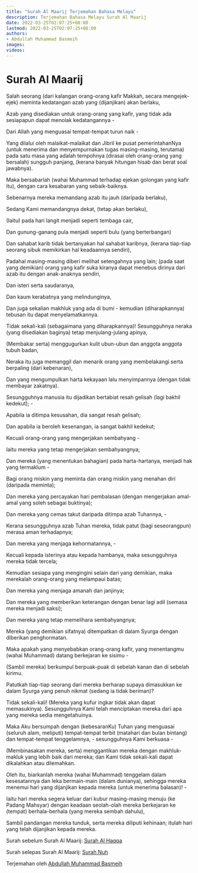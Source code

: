 ```yaml
---
title: "Surah Al Maarij Terjemahan Bahasa Melayu"
description: Terjemahan Bahasa Melayu Surah Al Maarij
date: 2022-03-25T02:07:25+08:00
lastmod: 2022-03-25T02:07:25+08:00
authors:
- Abdullah Muhammad Basmeih
images:
videos:
---
```


# Surah Al Maarij

<p class='atq' id="1">Salah seorang (dari kalangan orang-orang kafir Makkah, secara mengejek-ejek) meminta kedatangan azab yang (dijanjikan) akan berlaku,</p>
<p class='atq' id="2">Azab yang disediakan untuk orang-orang yang kafir, yang tidak ada sesiapapun dapat menolak kedatangannya -</p>
<p class='atq' id="3">Dari Allah yang menguasai tempat-tempat turun naik -</p>
<p class='atq' id="4">Yang dilalui oleh malaikat-malaikat dan Jibril ke pusat pemerintahanNya (untuk menerima dan menyempurnakan tugas masing-masing, terutama) pada satu masa yang adalah tempohnya (dirasai oleh orang-orang yang bersalah) sungguh panjang, (kerana banyak hitungan hisab dan berat soal jawabnya).</p>
<p class='atq' id="5">Maka bersabarlah (wahai Muhammad terhadap ejekan golongan yang kafir itu), dengan cara kesabaran yang sebaik-baiknya.</p>
<p class='atq' id="6">Sebenarnya mereka memandang azab itu jauh (daripada berlaku),</p>
<p class='atq' id="7">Sedang Kami memandangnya dekat, (tetap akan berlaku),</p>
<p class='atq' id="8">(Iaitu) pada hari langit menjadi seperti tembaga cair,</p>
<p class='atq' id="9">Dan gunung-ganang pula menjadi seperti bulu (yang berterbangan)</p>
<p class='atq' id="10">Dan sahabat karib tidak bertanyakan hal sahabat karibnya, (kerana tiap-tiap seorang sibuk memikirkan hal keadaannya sendiri),</p>
<p class='atq' id="11">Padahal masing-masing diberi melihat setengahnya yang lain; (pada saat yang demikian) orang yang kafir suka kiranya dapat menebus dirinya dari azab itu dengan anak-anaknya sendiri,</p>
<p class='atq' id="12">Dan isteri serta saudaranya,</p>
<p class='atq' id="13">Dan kaum kerabatnya yang melindunginya,</p>
<p class='atq' id="14">Dan juga sekalian makhluk yang ada di bumi - kemudian (diharapkannya) tebusan itu dapat menyelamatkannya.</p>
<p class='atq' id="15">Tidak sekali-kali (sebagaimana yang diharapkannya)! Sesungguhnya neraka (yang disediakan baginya) tetap menjulang-julang apinya,</p>
<p class='atq' id="16">(Membakar serta) menggugurkan kulit ubun-ubun dan anggota anggota tubuh badan,</p>
<p class='atq' id="17">Neraka itu juga memanggil dan menarik orang yang membelakangi serta berpaling (dari kebenaran),</p>
<p class='atq' id="18">Dan yang mengumpulkan harta kekayaan lalu menyimpannya (dengan tidak membayar zakatnya).</p>
<p class='atq' id="19">Sesungguhnya manusia itu dijadikan bertabiat resah gelisah (lagi bakhil kedekut); -</p>
<p class='atq' id="20">Apabila ia ditimpa kesusahan, dia sangat resah gelisah;</p>
<p class='atq' id="21">Dan apabila ia beroleh kesenangan, ia sangat bakhil kedekut;</p>
<p class='atq' id="22">Kecuali orang-orang yang mengerjakan sembahyang -</p>
<p class='atq' id="23">Iaitu mereka yang tetap mengerjakan sembahyangnya;</p>
<p class='atq' id="24">Dan mereka (yang menentukan bahagian) pada harta-hartanya, menjadi hak yang termaklum -</p>
<p class='atq' id="25">Bagi orang miskin yang meminta dan orang miskin yang menahan diri (daripada meminta);</p>
<p class='atq' id="26">Dan mereka yang percayakan hari pembalasan (dengan mengerjakan amal-amal yang soleh sebagai buktinya);</p>
<p class='atq' id="27">Dan mereka yang cemas takut daripada ditimpa azab Tuhannya, -</p>
<p class='atq' id="28">Kerana sesungguhnya azab Tuhan mereka, tidak patut (bagi seseorangpun) merasa aman terhadapnya;</p>
<p class='atq' id="29">Dan mereka yang menjaga kehormatannya, -</p>
<p class='atq' id="30">Kecuali kepada isterinya atau kepada hambanya, maka sesungguhnya mereka tidak tercela;</p>
<p class='atq' id="31">Kemudian sesiapa yang mengingini selain dari yang demikian, maka merekalah orang-orang yang melampaui batas;</p>
<p class='atq' id="32">Dan mereka yang menjaga amanah dan janjinya;</p>
<p class='atq' id="33">Dan mereka yang memberikan keterangan dengan benar lagi adil (semasa mereka menjadi saksi);</p>
<p class='atq' id="34">Dan mereka yang tetap memelihara sembahyangnya;</p>
<p class='atq' id="35">Mereka (yang demikian sifatnya) ditempatkan di dalam Syurga dengan diberikan penghormatan.</p>
<p class='atq' id="36">Maka apakah yang menyebabkan orang-orang kafir, yang menentangmu (wahai Muhammad) datang berkejaran ke sisimu -</p>
<p class='atq' id="37">(Sambil mereka) berkumpul berpuak-puak di sebelah kanan dan di sebelah kirimu.</p>
<p class='atq' id="38">Patutkah tiap-tiap seorang dari mereka berharap supaya dimasukkan ke dalam Syurga yang penuh nikmat (sedang ia tidak beriman)?</p>
<p class='atq' id="39">Tidak sekali-kali! (Mereka yang kufur ingkar tidak akan dapat memasukinya). Sesungguhnya Kami telah menciptakan mereka dari apa yang mereka sedia mengetahuinya.</p>
<p class='atq' id="40">Maka Aku bersumpah dengan (kebesaranKu) Tuhan yang menguasai (seluruh alam, meliputi) tempat-tempat terbit (matahari dan bulan bintang) dan tempat-tempat tenggelamnya, - sesungguhnya Kami berkuasa -</p>
<p class='atq' id="41">(Membinasakan mereka, serta) menggantikan mereka dengan makhluk-makluk yang lebih baik dari mereka; dan Kami tidak sekali-kali dapat dikalahkan atau dilemahkan.</p>
<p class='atq' id="42">Oleh itu, biarkanlah mereka (wahai Muhammad) tenggelam dalam kesesatannya dan leka bermain-main (dalam dunianya), sehingga mereka menemui hari yang dijanjikan kepada mereka (untuk menerima balasan)! -</p>
<p class='atq' id="43">Iaitu hari mereka segera keluar dari kubur masing-masing menuju (ke Padang Mahsyar) dengan keadaan seolah-olah mereka berkejaran ke (tempat) berhala-berhala (yang mereka sembah dahulu),</p>
<p class='atq' id="44">Sambil pandangan mereka tunduk, serta mereka diliputi kehinaan; itulah hari yang telah dijanjikan kepada mereka.</p>

Surah sebelum Surah Al Maarij: [Surah Al Haqqa](/al-quran/surah-al-qalam-terjemahan-bahasa-melayu/)

Surah selepas Surah Al Maarij: [Surah Nuh](/al-quran/surah-nuh-terjemahan-bahasa-melayu/)

Terjemahan oleh [Abdullah Muhammad Basmeih](/authors/abdullah-muhammad-basmeih/)